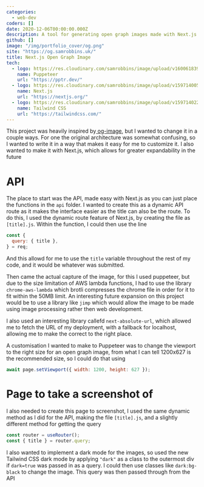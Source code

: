 ```yaml
---
categories:
  - web-dev
coders: []
date: 2020-12-06T00:00:00.000Z
description: A tool for generating open graph images made with Next.js
github: []
image: "/img/portfolio_cover/og.png"
site: "https://og.samrobbins.uk/"
title: Next.js Open Graph Image
tech:
  - logo: https://res.cloudinary.com/samrobbins/image/upload/v1600618396/puppeteer_klfg7k.svg
    name: Puppeteer
    url: "https://pptr.dev/"
  - logo: https://res.cloudinary.com/samrobbins/image/upload/v1597140056/next-black_csivx6.svg
    name: Next.js
    url: "https://nextjs.org/"
  - logo: https://res.cloudinary.com/samrobbins/image/upload/v1597140224/tailwindcss_rnpshz.svg
    name: Tailwind CSS
    url: "https://tailwindcss.com/"
---
```


This project was heavily inspired by[ og-image](https://og-image.now.sh/), but I wanted to change it in a couple ways. For one the original architecture was somewhat confusing, so I wanted to write it in a way that makes it easy for me to customize it. I also wanted to make it with Next.js, which allows for greater expandability in the future

# API

The place to start was the API, made easy with Next.js as you can just place the functions in the `api` folder. I wanted to create this as a dynamic API route as it makes the interface easier as the title can also be the route. To do this, I used the dynamic route feature of Next.js, by creating the file as `[title].js`. Within the function, I could then use the line

```js
const {
  query: { title },
} = req;
```

And this allowd for me to use the `title` variable throughout the rest of my code, and it would be whatever was submitted.

Then came the actual capture of the image, for this I used puppeteer, but due to the size limitation of AWS lambda functions, I had to use the library `chrome-aws-lambda` which brotli compresses the chrome file in order for it to fit within the 50MB limit. An interesting future expansion on this project would be to use a library like `jimp` which would allow the image to be made using image processing rather then web development.

I also used an interesting library callefd `next-absolute-url`, which allowed me to fetch the URL of my deployment, with a fallback for localhost, allowing me to make the correct to the right place.

A customisation I wanted to make to Puppeteer was to change the viewport to the right size for an open graph image, from what I can tell 1200x627 is the recommended size, so I could do that using

```js
await page.setViewport({ width: 1200, height: 627 });
```

# Page to take a screenshot of

I also needed to create this page to screenshot, I used the same dynamic method as I did for the API, making the file `[title].js`, and a slightly different method for getting the query

```js
const router = useRouter();
const { title } = router.query;
```

I also wanted to implement a dark mode for the images, so used the new Tailwind CSS dark mode by applying `"dark"` as a class to the outermost div if `dark=true` was passed in as a query. I could then use classes like `dark:bg-black` to change the image. This query was then passed through from the API
